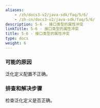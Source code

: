 ```yaml
---
aliases:
    - /zh/docs3-v2/java-sdk/faq/5/6/
    - /zh-cn/docs3-v2/java-sdk/faq/5/6/
description: 5-6 - 接口类型的属性冲突
linkTitle: 5-6 - 接口类型的属性冲突
title: 5-6 - 接口类型的属性冲突
type: docs
weight: 6
---
```







### 可能的原因

泛化定义配置不正确。

### 排查和解决步骤

检查泛化定义是否正确。